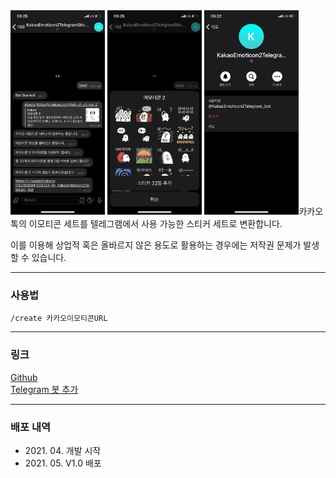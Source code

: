 ﻿<img src="app_1.jpg" width="30%" />
<img src="app_2.jpg" width="30%" />
<img src="app_3.jpg" width="30%" /

카카오톡의 이모티콘 세트를 텔레그램에서 사용 가능한 스티커 세트로 변환합니다.

이를 이용해 상업적 혹은 올바르지 않은 용도로 활용하는 경우에는 저작권 문제가 발생할 수 있습니다.

***

### 사용법

```sh
/create 카카오이모티콘URL
```

***

### 링크
[Github](https://github.com/yymin1022/KakaoEmoticon2TelegramSticker)
<br/>
[Telegram 봇 추가](https://t.me/KakaoEmoticon2Telegram_bot)

***

### 배포 내역
* 2021\. 04\. 개발 시작
* 2021\. 05\. V1\.0 배포
